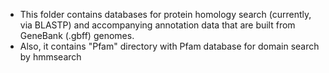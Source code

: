 - This folder contains databases for protein homology search (currently, via BLASTP) and accompanying annotation data that
are built from GeneBank (.gbff) genomes.
- Also, it contains "Pfam" directory with Pfam database for domain search by hmmsearch
